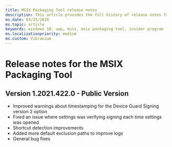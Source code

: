 ```yaml
---
title: MSIX Packaging Tool release notes
description: This article provides the full history of release notes for different versions of the MSIX Packaging Tool.
ms.date: 03/25/2020
ms.topic: article
keywords: windows 10, uwp, msix, msix packaging tool, insider program
ms.localizationpriority: medium
ms.custom: Vibranium
---
```


# Release notes for the MSIX Packaging Tool

## Version 1.2021.422.0 - Public Version
- Improved warnings about timestamping for the Device Guard Signing version 2 option
- Fixed an issue where settings was verifying signing each time settings was opened
- Shortcut detection improvements
- Added more default exclusion paths to improve logs
- General bug fixes
